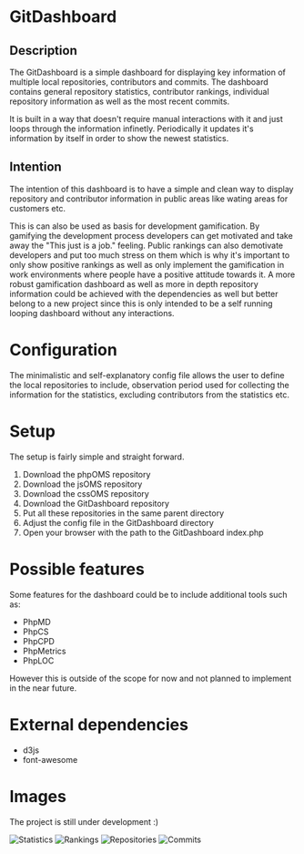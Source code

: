 # GitDashboard

## Description

The GitDashboard is a simple dashboard for displaying key information of multiple local repositories, contributors and commits. The dashboard contains general repository statistics, contributor rankings, individual repository information as well as the most recent commits.

It is built in a way that doesn't require manual interactions with it and just loops through the information infinetly. Periodically it updates it's information by itself in order to show the newest statistics.

## Intention

The intention of this dashboard is to have a simple and clean way to display repository and contributor information in public areas like wating areas for customers etc.

This is can also be used as basis for development gamification. By gamifying the development process developers can get motivated and take away the "This just is a job." feeling. Public rankings can also demotivate developers and put too much stress on them which is why it's important to only show positive rankings as well as only implement the gamification in work environments where people have a positive attitude towards it. A more robust gamification dashboard as well as more in depth repository information could be achieved with the dependencies as well but better belong to a new project since this is only intended to be a self running looping dashboard without any interactions.

# Configuration

The minimalistic and self-explanatory config file allows the user to define the local repositories to include, observation period used for collecting the information for the statistics, excluding contributors from the statistics etc.

# Setup

The setup is fairly simple and straight forward.

1. Download the phpOMS repository
2. Download the jsOMS repository
3. Download the cssOMS repository
4. Download the GitDashboard repository
5. Put all these repositories in the same parent directory
6. Adjust the config file in the GitDashboard directory
7. Open your browser with the path to the GitDashboard index.php

# Possible features

Some features for the dashboard could be to include additional tools such as:

* PhpMD
* PhpCS
* PhpCPD
* PhpMetrics
* PhpLOC

However this is outside of the scope for now and not planned to implement in the near future.

# External dependencies

* d3js
* font-awesome

# Images

The project is still under development :)

![Statistics](https://github.com/Orange-Management/GitDashboard/img/documentation/stats.png)
![Rankings](https://github.com/Orange-Management/GitDashboard/img/documentation/rankings.png)
![Repositories](https://github.com/Orange-Management/GitDashboard/img/documentation/repositories.png)
![Commits](https://github.com/Orange-Management/GitDashboard/img/documentation/commits.png)

